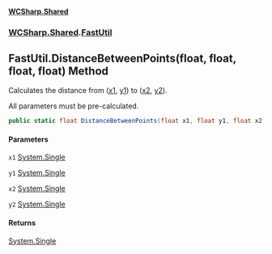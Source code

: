 #### [WCSharp.Shared](index.md 'index')
### [WCSharp.Shared](WCSharp.Shared.md 'WCSharp.Shared').[FastUtil](WCSharp.Shared.FastUtil.md 'WCSharp.Shared.FastUtil')

## FastUtil.DistanceBetweenPoints(float, float, float, float) Method

Calculates the distance from ([x1](WCSharp.Shared.FastUtil.DistanceBetweenPoints(float,float,float,float).md#WCSharp.Shared.FastUtil.DistanceBetweenPoints(float,float,float,float).x1 'WCSharp.Shared.FastUtil.DistanceBetweenPoints(float, float, float, float).x1'), [y1](WCSharp.Shared.FastUtil.DistanceBetweenPoints(float,float,float,float).md#WCSharp.Shared.FastUtil.DistanceBetweenPoints(float,float,float,float).y1 'WCSharp.Shared.FastUtil.DistanceBetweenPoints(float, float, float, float).y1')) to ([x2](WCSharp.Shared.FastUtil.DistanceBetweenPoints(float,float,float,float).md#WCSharp.Shared.FastUtil.DistanceBetweenPoints(float,float,float,float).x2 'WCSharp.Shared.FastUtil.DistanceBetweenPoints(float, float, float, float).x2'), [y2](WCSharp.Shared.FastUtil.DistanceBetweenPoints(float,float,float,float).md#WCSharp.Shared.FastUtil.DistanceBetweenPoints(float,float,float,float).y2 'WCSharp.Shared.FastUtil.DistanceBetweenPoints(float, float, float, float).y2')).  
  
All parameters must be pre-calculated.

```csharp
public static float DistanceBetweenPoints(float x1, float y1, float x2, float y2);
```
#### Parameters

<a name='WCSharp.Shared.FastUtil.DistanceBetweenPoints(float,float,float,float).x1'></a>

`x1` [System.Single](https://docs.microsoft.com/en-us/dotnet/api/System.Single 'System.Single')

<a name='WCSharp.Shared.FastUtil.DistanceBetweenPoints(float,float,float,float).y1'></a>

`y1` [System.Single](https://docs.microsoft.com/en-us/dotnet/api/System.Single 'System.Single')

<a name='WCSharp.Shared.FastUtil.DistanceBetweenPoints(float,float,float,float).x2'></a>

`x2` [System.Single](https://docs.microsoft.com/en-us/dotnet/api/System.Single 'System.Single')

<a name='WCSharp.Shared.FastUtil.DistanceBetweenPoints(float,float,float,float).y2'></a>

`y2` [System.Single](https://docs.microsoft.com/en-us/dotnet/api/System.Single 'System.Single')

#### Returns
[System.Single](https://docs.microsoft.com/en-us/dotnet/api/System.Single 'System.Single')